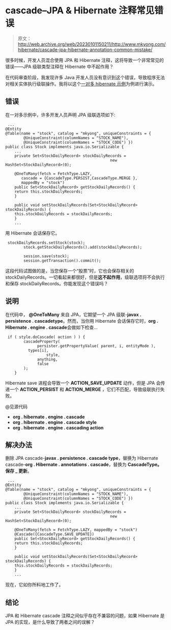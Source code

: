 # cascade–JPA & Hibernate 注释常见错误

> 原文：<http://web.archive.org/web/20230101150211/http://www.mkyong.com/hibernate/cascade-jpa-hibernate-annotation-common-mistake/>

很多时候，开发人员混合使用 JPA 和 Hibernate 注释，这将导致一个非常常见的错误——JPA 级联类型注释在 Hibernate 中不起作用？

在代码审查阶段，我发现许多 Java 开发人员没有意识到这个错误，导致程序无法对相关实体执行级联操作。我将以这个[一对多 hibernate 示例](http://web.archive.org/web/20220930231922/http://www.mkyong.com/hibernate/hibernate-one-to-many-relationship-example/)为例进行演示。

## 错误

在一对多示例中，许多开发人员声明 JPA 级联选项如下:

```
 ...
@Entity
@Table(name = "stock", catalog = "mkyong", uniqueConstraints = {
		@UniqueConstraint(columnNames = "STOCK_NAME"),
		@UniqueConstraint(columnNames = "STOCK_CODE") })
public class Stock implements java.io.Serializable {
    ...
    private Set<StockDailyRecord> stockDailyRecords = 
                                              new HashSet<StockDailyRecord>(0);

    @OneToMany(fetch = FetchType.LAZY, 
       cascade = {CascadeType.PERSIST,CascadeType.MERGE }, 
       mappedBy = "stock")
    public Set<StockDailyRecord> getStockDailyRecords() {
	return this.stockDailyRecords;
    }

    public void setStockDailyRecords(Set<StockDailyRecord> stockDailyRecords) {
	this.stockDailyRecords = stockDailyRecords;
    }
    ... 
```

用 Hibernate 会话保存它。

```
 stockDailyRecords.setStock(stock);        
        stock.getStockDailyRecords().add(stockDailyRecords);

        session.save(stock);
        session.getTransaction().commit(); 
```

这段代码试图做的是，当您保存一个“股票”时，它也会保存相关的 stockDailyRecords。一切看起来都很好，但是**这不起作用**，级联选项将不会执行和保存 stockDailyRecords。你能发现这个错误吗？

## 说明

在代码中， **@OneToMany** 来自 JPA，它期望一个 JPA 级联-**javax . persistence . cascadetype**。然而，当你用 Hibernate 会话保存它时，**org . Hibernate . engine . cascade**会做如下检查…

```
 if ( style.doCascade( action ) ) {
		cascadeProperty(
	          persister.getPropertyValue( parent, i, entityMode ),
		  types[i],
    	          style,
	          anything,
	          false
		);
	} 
```

Hibernate save 进程会导致一个 **ACTION_SAVE_UPDATE** 动作，但是 JPA 会传递一个 **ACTION_PERSIST** 和 **ACTION_MERGE** ，它们不匹配，导致级联执行失败。

@见源代码

*   **org . hibernate . engine . cascade**
*   **org . hibernate . engine . cascade style**
*   **org . hibernate . engine . cascading action**

## 解决办法

删除 JPA cascade-**javax . persistence . cascade type**，替换为 Hibernate cascade-**org . Hibernate . annotations . cascade**，替换为 **CascadeType。保存 _ 更新**。

```
 ...
@Entity
@Table(name = "stock", catalog = "mkyong", uniqueConstraints = {
		@UniqueConstraint(columnNames = "STOCK_NAME"),
		@UniqueConstraint(columnNames = "STOCK_CODE") })
public class Stock implements java.io.Serializable {
    ...
    private Set<StockDailyRecord> stockDailyRecords = 
                                              new HashSet<StockDailyRecord>(0);

    @OneToMany(fetch = FetchType.LAZY, mappedBy = "stock")
    @Cascade({CascadeType.SAVE_UPDATE})
    public Set<StockDailyRecord> getStockDailyRecords() {
	return this.stockDailyRecords;
    }

    public void setStockDailyRecords(Set<StockDailyRecord> stockDailyRecords) {
	this.stockDailyRecords = stockDailyRecords;
    }
    ... 
```

现在，它如你所料地工作了。

## 结论

JPA 和 Hibernate cascade 注释之间似乎存在不兼容的问题，如果 Hibernate 是 JPA 的实现，是什么导致了两者之间的误解？

<input type="hidden" id="mkyong-current-postId" value="3251">